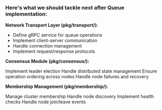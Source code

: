 <h3>Here's what we should tackle next after Queue implementation:</h3>

**Network Transport Layer (pkg/transport/)**:

 - Define gRPC service for queue operations 
 - Implement client-server communication
 - Handle connection management
 - Implement request/response protocols


**Consensus Module (pkg/consensus/):**

Implement leader election
Handle distributed state management
Ensure operation ordering across nodes
Handle node failures and recovery


**Membership Management (pkg/membership/):**

Manage cluster membership
Handle node discovery
Implement health checks
Handle node join/leave events